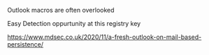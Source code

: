 Outlook macros are often overlooked 

Easy Detection oppurtunity at this registry key

https://www.mdsec.co.uk/2020/11/a-fresh-outlook-on-mail-based-persistence/
